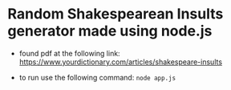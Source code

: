 # Random Shakespearean Insults generator made using node.js

+ found pdf at the following link: https://www.yourdictionary.com/articles/shakespeare-insults

+ to run use the following command: `node app.js`
